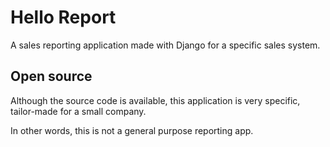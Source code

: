 # Hello Report

A sales reporting application made with Django for a specific sales system.

## Open source

Although the source code is available, this application is very specific, tailor-made for a small company.

In other words, this is not a general purpose reporting app.
